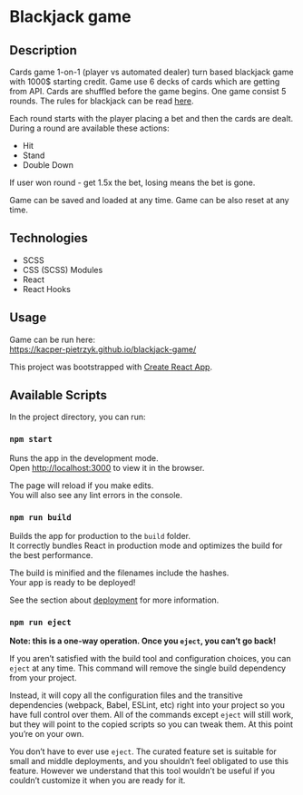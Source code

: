 # Blackjack game
## Description
Cards game 1-on-1 (player vs automated dealer) turn based blackjack game with 1000$ starting credit. 
Game use 6 decks of cards which are getting from API. Cards are shuffled before the game begins. One game consist 5 rounds. The rules for blackjack can be read [here](https://pl.wikipedia.org/wiki/Blackjack).

Each round starts with the player placing a bet and then the cards are dealt. During a round are available these actions:
- Hit
- Stand
- Double Down

If user won round - get 1.5x the bet, losing means the bet is gone.

Game can be saved and loaded at any time. Game can be also reset at any time.

## Technologies
* SCSS
* CSS (SCSS) Modules
* React
* React Hooks
## Usage
Game can be run here: \
https://kacper-pietrzyk.github.io/blackjack-game/

This project was bootstrapped with [Create React App](https://github.com/facebook/create-react-app).

## Available Scripts

In the project directory, you can run:

### `npm start`

Runs the app in the development mode.\
Open [http://localhost:3000](http://localhost:3000) to view it in the browser.

The page will reload if you make edits.\
You will also see any lint errors in the console.

### `npm run build`

Builds the app for production to the `build` folder.\
It correctly bundles React in production mode and optimizes the build for the best performance.

The build is minified and the filenames include the hashes.\
Your app is ready to be deployed!

See the section about [deployment](https://facebook.github.io/create-react-app/docs/deployment) for more information.

### `npm run eject`

**Note: this is a one-way operation. Once you `eject`, you can’t go back!**

If you aren’t satisfied with the build tool and configuration choices, you can `eject` at any time. This command will remove the single build dependency from your project.

Instead, it will copy all the configuration files and the transitive dependencies (webpack, Babel, ESLint, etc) right into your project so you have full control over them. All of the commands except `eject` will still work, but they will point to the copied scripts so you can tweak them. At this point you’re on your own.

You don’t have to ever use `eject`. The curated feature set is suitable for small and middle deployments, and you shouldn’t feel obligated to use this feature. However we understand that this tool wouldn’t be useful if you couldn’t customize it when you are ready for it.
